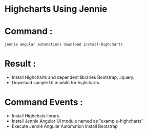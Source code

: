 # Highcharts Using Jennie

# Command :

```
jennie angular automations download install-highcharts
```

# Result :

- Install Highcharts and dependent libraries Bootstrap, Jquery.
- Download sample UI module for highcharts.

# Command Events :

- Install Highchats library.
- Install Jennie Angular UI module named as "example-highcharts"
- Execute Jennie Angular Automation Install Bootstrap

